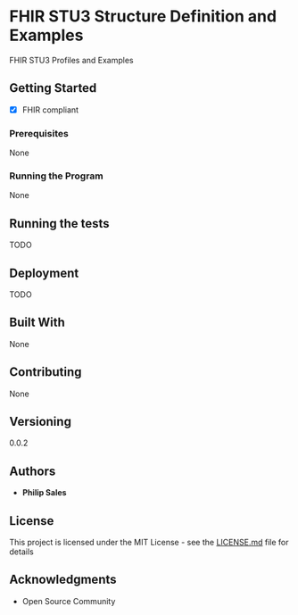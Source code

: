 # FHIR STU3 Structure Definition and Examples

FHIR STU3 Profiles and Examples

## Getting Started

- [x] FHIR compliant  

### Prerequisites

None

### Running the Program

None

## Running the tests

TODO

## Deployment

TODO

## Built With

None

## Contributing

None

## Versioning

0.0.2

## Authors

* **Philip Sales** 

## License

This project is licensed under the MIT License - see the [LICENSE.md](LICENSE.md) file for details

## Acknowledgments

* Open Source Community 

